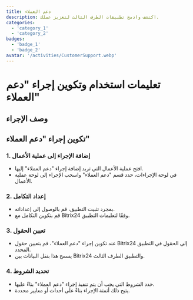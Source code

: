 ```yaml
---
title: دعم العملاء
description: اكتشف وادمج تطبيقات الطرف الثالث لتعزيز عملك.
categories: 
  - 'category_1'
  - 'category_2'
badges: 
  - 'badge_1'
  - 'badge_2'
avatar: '/activities/CustomerSupport.webp'
---
```

# تعليمات استخدام وتكوين إجراء "دعم العملاء"

## وصف الإجراء

## **تكوين إجراء "دعم العملاء"**

### 1. إضافة الإجراء إلى عملية الأعمال
- افتح عملية الأعمال التي تريد إضافة إجراء "دعم العملاء" إليها.
- في لوحة الإجراءات، حدد قسم "دعم العملاء" واسحب الإجراء إلى لوحة عملية الأعمال.

### 2. إعداد التكامل
- بمجرد تثبيت التطبيق، قم بالوصول إلى إعداداته.
- قم بتكوين التكامل مع Bitrix24 وفقًا لتعليمات التطبيق.

### 3. تعيين الحقول
- عند تكوين إجراء "دعم العملاء"، قم بتعيين حقول Bitrix24 إلى الحقول في التطبيق المحدد.
- يسمح هذا بنقل البيانات بين Bitrix24 والتطبيق الطرف الثالث.

### 4. تحديد الشروط
- حدد الشروط التي يجب أن يتم تنفيذ إجراء "دعم العملاء" بناءً عليها.
- يتيح ذلك أتمتة الإجراء بناءً على أحداث أو معايير محددة.
